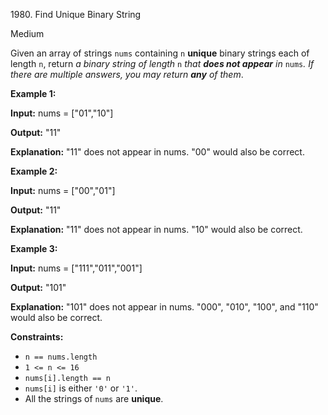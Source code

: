1980\. Find Unique Binary String

Medium

Given an array of strings `nums` containing `n` **unique** binary strings each of length `n`, return _a binary string of length_ `n` _that **does not appear** in_ `nums`_. If there are multiple answers, you may return **any** of them_.

**Example 1:**

**Input:** nums = ["01","10"]

**Output:** "11"

**Explanation:** "11" does not appear in nums. "00" would also be correct.

**Example 2:**

**Input:** nums = ["00","01"]

**Output:** "11"

**Explanation:** "11" does not appear in nums. "10" would also be correct.

**Example 3:**

**Input:** nums = ["111","011","001"]

**Output:** "101"

**Explanation:** "101" does not appear in nums. "000", "010", "100", and "110" would also be correct.

**Constraints:**

*   `n == nums.length`
*   `1 <= n <= 16`
*   `nums[i].length == n`
*   `nums[i]` is either `'0'` or `'1'`.
*   All the strings of `nums` are **unique**.